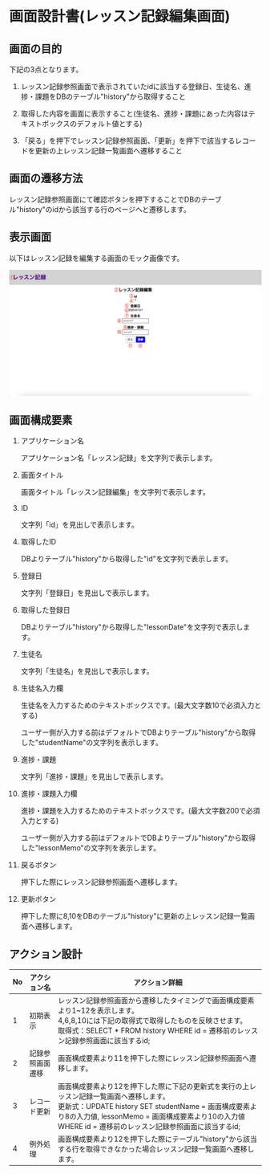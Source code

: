 # 画面設計書(レッスン記録編集画面)

## 画面の目的
下記の3点となります。

1. レッスン記録参照画面で表示されていたidに該当する登録日、生徒名、進捗・課題をDBのテーブル"history"から取得すること

2. 取得した内容を画面に表示すること(生徒名、進捗・課題にあった内容はテキストボックスのデフォルト値とする)

3. 「戻る」を押下でレッスン記録参照画面、「更新」を押下で該当するレコードを更新の上レッスン記録一覧画面へ遷移すること

## 画面の遷移方法
レッスン記録参照画面にて確認ボタンを押下することでDBのテーブル"history"のidから該当する行のページへと遷移します。

## 表示画面
以下はレッスン記録を編集する画面のモック画像です。

![レッスン記録編集](./images/update.png)

## 画面構成要素
1. アプリケーション名

    アプリケーション名「レッスン記録」を文字列で表示します。

2. 画面タイトル

    画面タイトル「レッスン記録編集」を文字列で表示します。

3. ID

    文字列「id」を見出しで表示します。

4. 取得したID

    DBよりテーブル"history"から取得した"id"を文字列で表示します。

5. 登録日

    文字列「登録日」を見出しで表示します。

6. 取得した登録日

    DBよりテーブル"history"から取得した"lessonDate"を文字列で表示します。

7. 生徒名

    文字列「生徒名」を見出しで表示します。

8. 生徒名入力欄

    生徒名を入力するためのテキストボックスです。(最大文字数10で必須入力とする)

    ユーザー側が入力する前はデフォルトでDBよりテーブル"history"から取得した"studentName"の文字列を表示します。

9. 進捗・課題

    文字列「進捗・課題」を見出しで表示します。

10. 進捗・課題入力欄

    進捗・課題を入力するためのテキストボックスです。(最大文字数200で必須入力とする)

    ユーザー側が入力する前はデフォルトでDBよりテーブル"history"から取得した"lessonMemo"の文字列を表示します。

11. 戻るボタン

    押下した際にレッスン記録参照画面へ遷移します。

12. 更新ボタン

    押下した際に8,10をDBのテーブル"history"に更新の上レッスン記録一覧画面へ遷移します。

## アクション設計
| No   | アクション名 | アクション詳細 |
| --- | ----------- | ------- |
| 1 | 初期表示 | レッスン記録参照画面から遷移したタイミングで画面構成要素より1~12を表示します。<br>4,6,8,10には下記の取得式で取得したものを反映させます。<br>取得式：SELECT * FROM history WHERE id = 遷移前のレッスン記録参照画面に該当するid; |
| 2 | 記録参照画面遷移 | 画面構成要素より11を押下した際にレッスン記録参照画面へ遷移します。 |
| 3 | レコード更新 | 画面構成要素より12を押下した際に下記の更新式を実行の上レッスン記録一覧画面へ遷移します。 <br> 更新式：UPDATE history SET studentName = 画面構成要素より8の入力値, lessonMemo = 画面構成要素より10の入力値 WHERE id = 遷移前のレッスン記録参照画面に該当するid;|
| 4 | 例外処理 | 画面構成要素より12を押下した際にテーブル"history"から該当する行を取得できなかった場合レッスン記録一覧画面へ遷移します。 |